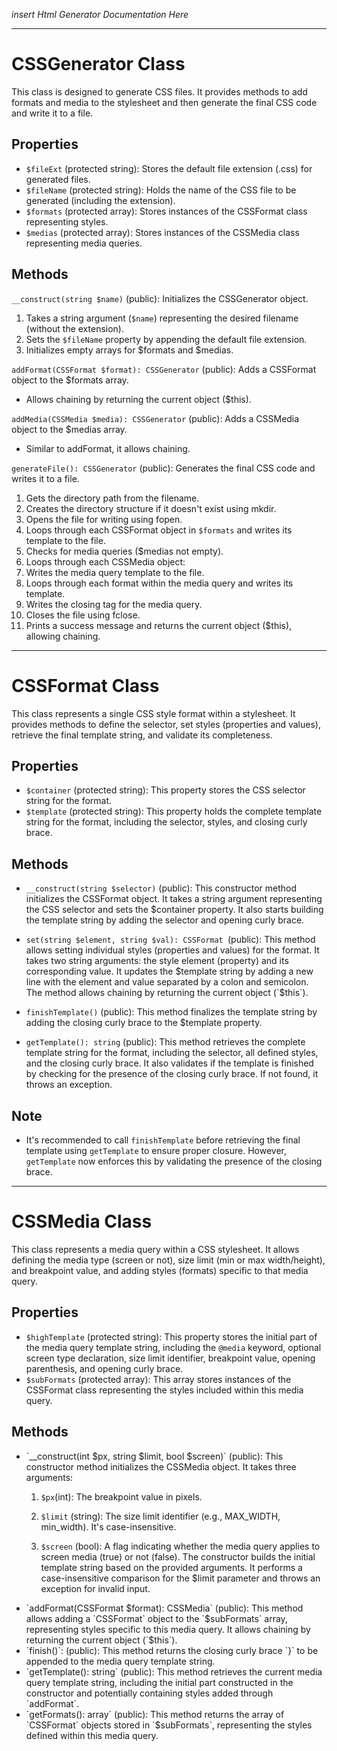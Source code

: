 *insert Html Generator Documentation Here*

---
# CSSGenerator Class 
This class is designed to generate CSS files. It provides methods to add formats and media to the stylesheet and then generate the final CSS code and write it to a file.

## Properties
- `$fileExt` (protected string): Stores the default file extension (.css) for generated files.
- `$fileName` (protected string): Holds the name of the CSS file to be generated (including the extension).
- `$formats` (protected array): Stores instances of the CSSFormat class representing styles.
- `$medias` (protected array): Stores instances of the CSSMedia class representing media queries.
## Methods

`__construct(string $name)` (public): Initializes the CSSGenerator object.
1. Takes a string argument (`$name`) representing the desired filename (without the extension).
2. Sets the `$fileName` property by appending the default file extension.
3. Initializes empty arrays for $formats and $medias.

`addFormat(CSSFormat $format): CSSGenerator` (public): Adds a CSSFormat object to the $formats array.
- Allows chaining by returning the current object ($this).

`addMedia(CSSMedia $media): CSSGenerator` (public): Adds a CSSMedia object to the $medias array.
- Similar to addFormat, it allows chaining.

`generateFile(): CSSGenerator` (public): Generates the final CSS code and writes it to a file.
1. Gets the directory path from the filename.
2. Creates the directory structure if it doesn't exist using mkdir.
3. Opens the file for writing using fopen.
4. Loops through each CSSFormat object in `$formats` and writes its template to the file.
5. Checks for media queries ($medias not empty).
6. Loops through each CSSMedia object:
7. Writes the media query template to the file.
8. Loops through each format within the media query and writes its template.
9. Writes the closing tag for the media query.
10. Closes the file using fclose.
11. Prints a success message and returns the current object ($this), allowing chaining.

---

# CSSFormat Class
This class represents a single CSS style format within a stylesheet. It provides methods to define the selector, set styles (properties and values), retrieve the final template string, and validate its completeness.

## Properties
- `$container` (protected string): This property stores the CSS selector string for the format.
- `$template` (protected string): This property holds the complete template string for the format, including the selector, styles, and closing curly brace.

## Methods
- `__construct(string $selector)` (public): This constructor method initializes the CSSFormat object. It takes a string argument representing the CSS selector and sets the $container property. It also starts building the template string by adding the selector and opening curly brace.

- `set(string $element, string $val): CSSFormat `(public): This method allows setting individual styles (properties and values) for the format. It takes two string arguments: the style element (property) and its corresponding value. It updates the $template string by adding a new line with the element and value separated by a colon and semicolon. The method allows chaining by returning the current object (`$this`).

- `finishTemplate()` (public): This method finalizes the template string by adding the closing curly brace to the $template property.

- `getTemplate(): string` (public): This method retrieves the complete template string for the format, including the selector, all defined styles, and the closing curly brace. It also validates if the template is finished by checking for the presence of the closing curly brace. If not found, it throws an exception.


## Note

- It's recommended to call `finishTemplate` before retrieving the final template using `getTemplate` to ensure proper closure. However, `getTemplate` now enforces this by validating the presence of the closing brace.

---

# CSSMedia Class

This class represents a media query within a CSS stylesheet. It allows defining the media type (screen or not), size limit (min or max width/height), and breakpoint value, and adding styles (formats) specific to that media query.

## Properties
- `$highTemplate` (protected string): This property stores the initial part of the media query template string, including the `@media` keyword, optional screen type declaration, size limit identifier, breakpoint value, opening parenthesis, and opening curly brace.
- `$subFormats` (protected array): This array stores instances of the CSSFormat class representing the styles included within this media query.

## Methods
<ul>
<li>  `__construct(int $px, string $limit, bool $screen)` (public): This constructor method initializes the CSSMedia object. It takes three arguments: </li>

<ol>
<li>

`$px`(int): The breakpoint value in pixels.
 </li>
<li>

`$limit` (string): The size limit identifier (e.g., MAX_WIDTH, min_width). It's case-insensitive. 
</li>
<li>

`$screen` (bool): A flag indicating whether the media query applies to screen media (true) or not (false). The constructor builds the initial template string based on the provided arguments. It performs a case-insensitive comparison for the $limit parameter and throws an exception for invalid input.
</li>
</ol>

<li>  `addFormat(CSSFormat $format): CSSMedia` (public): This method allows adding a `CSSFormat` object to the `$subFormats` array, representing styles specific to this media query. It allows chaining by returning the current object (`$this`).</li>
<li>  `finish()`: (public): This method returns the closing curly brace `}` to be appended to the media query template string.</li>
<li>  `getTemplate(): string` (public): This method retrieves the current media query template string, including the initial part constructed in the constructor and potentially containing styles added through `addFormat`. </li>
<li>  `getFormats(): array` (public): This method returns the array of `CSSFormat` objects stored in `$subFormats`, representing the styles defined within this media query.</li>
</ul>
